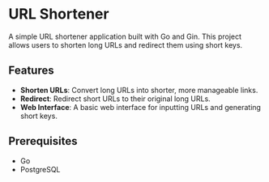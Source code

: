 # URL Shortener

A simple URL shortener application built with Go and Gin. This project allows users to shorten long URLs and redirect them using short keys.

## Features

- **Shorten URLs**: Convert long URLs into shorter, more manageable links.
- **Redirect**: Redirect short URLs to their original long URLs.
- **Web Interface**: A basic web interface for inputting URLs and generating short keys.

## Prerequisites

- Go 
- PostgreSQL
